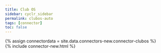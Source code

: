 ```yaml
---
title: Club OS
sidebar: cyclr_sidebar
permalink: clubos-auto
tags: [connector]
toc: false
---
```

{% assign connectordata = site.data.connectors-new.connector-clubos %}
{% include connector-new.html %}	